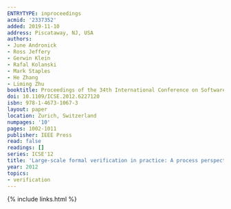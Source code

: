 ```yaml
---
ENTRYTYPE: inproceedings
acmid: '2337352'
added: 2019-11-10
address: Piscataway, NJ, USA
authors:
- June Andronick
- Ross Jeffery
- Gerwin Klein
- Rafal Kolanski
- Mark Staples
- He Zhang
- Liming Zhu
booktitle: Proceedings of the 34th International Conference on Software Engineering
doi: 10.1109/ICSE.2012.6227120
isbn: 978-1-4673-1067-3
layout: paper
location: Zurich, Switzerland
numpages: '10'
pages: 1002-1011
publisher: IEEE Press
read: false
readings: []
series: ICSE'12
title: 'Large-scale formal verification in practice: A process perspective'
year: 2012
topics:
- verification
---
```


{% include links.html %}
